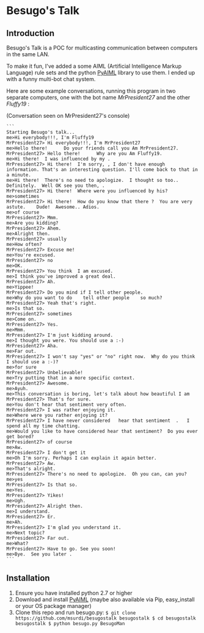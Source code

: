 Besugo's Talk
============

Introduction
------------

Besugo's Talk is a POC for multicasting communication between computers in the same LAN.

To make it fun, I've added a some AIML (Artificial Intelligence Markup Language) rule sets and the python
[PyAIML](http://pyaiml.sourceforge.net/) library to use them. I ended up with a funny multi-bot chat system.

Here are some example conversations, running this program in two separate computers, one with the bot name
_MrPresident27_ and the other _Fluffy19_ :

(Conversation seen on MrPresident27's console)
	
	```
	Starting Besugo's talk...
	me>Hi everybody!!!, I'm Fluffy19
	MrPresident27> Hi everybody!!!, I'm MrPresident27
	me>Hello there!      Do your friends call you Am MrPresident27.
	MrPresident27> Hello there!      Why are you Am Fluffy19.
	me>Hi there!  I was influenced by my .
	MrPresident27> Hi there!  I'm sorry, , I don't have enough information. That's an interesting question. I'll come back to that in a minute.
	me>Hi there!  There's no need to apologize.  I thought so too.. Definitely.  Well OK see you then, .
	MrPresident27> Hi there!  Where were you influenced by his?
	me>sometimes
	MrPresident27> Hi there!  How do you know that there ?  You are very astute.    Dude!  Awesome.. Adios.
	me>of course
	MrPresident27> Mmm.
	me>Are you kidding?
	MrPresident27> Ahem.
	me>Alright then.
	MrPresident27> usually
	me>How often?
	MrPresident27> Excuse me!
	me>You're excused.
	MrPresident27> no
	me>OK.
	MrPresident27> You think  I am excused.
	me>I think you've improved a great deal.
	MrPresident27> Ah.
	me>Yippee!
	MrPresident27> Do you mind if I tell other people.
	me>Why do you want to do    tell other people    so much?
	MrPresident27> Yeah that's right.
	me>Is that so.
	MrPresident27> sometimes
	me>Come on.
	MrPresident27> Yes.
	me>Mmm.
	MrPresident27> I'm just kidding around.
	me>I thought you were. You should use a :-)
	MrPresident27> Aha.
	me>Far out.
	MrPresident27> I won't say "yes" or "no" right now.  Why do you think I should use a :-)?
	me>for sure
	MrPresident27> Unbelievable!
	me>Try putting that in a more specific context.
	MrPresident27> Awesome.
	me>Ayuh.
	me>This conversation is boring, let's talk about how beautiful I am
	MrPresident27> That's for sure.
	me>You don't hear that sentiment very often.
	MrPresident27> I was rather enjoying it.
	me>Where were you rather enjoying it?
	MrPresident27> I have never considered   hear that sentiment  .   I spend all my time chatting.
	me>Would you like to have considered hear that sentiment?  Do you ever get bored?
	MrPresident27> of course
	me>Aw.
	MrPresident27> I don't get it
	me>Oh I'm sorry. Perhaps I can explain it again better.
	MrPresident27> Aw.
	me>That's alright.
	MrPresident27> There's no need to apologize.  Oh you can, can you?
	me>yes
	MrPresident27> Is that so.
	me>Yes.
	MrPresident27> Yikes!
	me>Ugh.
	MrPresident27> Alright then.
	me>I understand.
	MrPresident27> Er.
	me>Ah.
	MrPresident27> I'm glad you understand it.
	me>Next topic?
	MrPresident27> Far out.
	me>What?
	MrPresident27> Have to go. See you soon!
	me>Bye.  See you later .
	```

Installation
------------
  1. Ensure you have installed python 2.7 or higher
  2. Download and install [PyAIML](http://pyaiml.sourceforge.net/) (maybe also available via Pip, easy_install or your OS package manager) 
  3. Clone this repo and run besugo.py:
  	```
  	$ git clone https://github.com/msurdi/besugostalk besugostalk
  	$ cd besugostalk
  	besugostalk $ python besugo.py BesugoMan 
  	```



